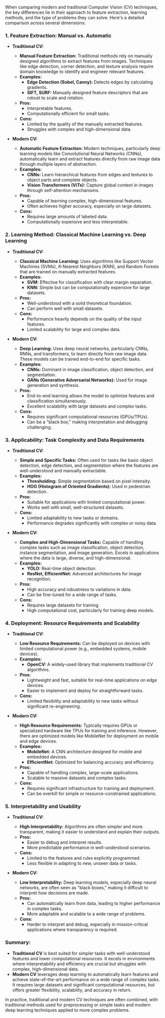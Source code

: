 When comparing modern and traditional Computer Vision (CV) techniques, the key differences lie in their approach to feature extraction, learning methods, and the type of problems they can solve. Here's a detailed comparison across several dimensions:

### 1. **Feature Extraction: Manual vs. Automatic**

- **Traditional CV:**
  - **Manual Feature Extraction:** Traditional methods rely on manually designed algorithms to extract features from images. Techniques like edge detection, corner detection, and texture analysis require domain knowledge to identify and engineer relevant features.
  - **Examples:**
    - **Edge Detection (Sobel, Canny):** Detects edges by calculating gradients.
    - **SIFT, SURF:** Manually designed feature descriptors that are robust to scale and rotation.
  - **Pros:**
    - Interpretable features.
    - Computationally efficient for small tasks.
  - **Cons:**
    - Limited by the quality of the manually extracted features.
    - Struggles with complex and high-dimensional data.
  
- **Modern CV:**
  - **Automatic Feature Extraction:** Modern techniques, particularly deep learning models like Convolutional Neural Networks (CNNs), automatically learn and extract features directly from raw image data through multiple layers of abstraction.
  - **Examples:**
    - **CNNs:** Learn hierarchical features from edges and textures to object parts and complete objects.
    - **Vision Transformers (ViTs):** Capture global context in images through self-attention mechanisms.
  - **Pros:**
    - Capable of learning complex, high-dimensional features.
    - Often achieves higher accuracy, especially on large datasets.
  - **Cons:**
    - Requires large amounts of labeled data.
    - Computationally expensive and less interpretable.

### 2. **Learning Method: Classical Machine Learning vs. Deep Learning**

- **Traditional CV:**
  - **Classical Machine Learning:** Uses algorithms like Support Vector Machines (SVMs), K-Nearest Neighbors (KNN), and Random Forests that are trained on manually extracted features.
  - **Examples:**
    - **SVM:** Effective for classification with clear margin separation.
    - **KNN:** Simple but can be computationally expensive for large datasets.
  - **Pros:**
    - Well-understood with a solid theoretical foundation.
    - Can perform well with small datasets.
  - **Cons:**
    - Performance heavily depends on the quality of the input features.
    - Limited scalability for large and complex data.

- **Modern CV:**
  - **Deep Learning:** Uses deep neural networks, particularly CNNs, RNNs, and transformers, to learn directly from raw image data. These models can be trained end-to-end for specific tasks.
  - **Examples:**
    - **CNNs:** Dominant in image classification, object detection, and segmentation.
    - **GANs (Generative Adversarial Networks):** Used for image generation and synthesis.
  - **Pros:**
    - End-to-end learning allows the model to optimize features and classification simultaneously.
    - Excellent scalability with large datasets and complex tasks.
  - **Cons:**
    - Requires significant computational resources (GPUs/TPUs).
    - Can be a "black box," making interpretation and debugging challenging.

### 3. **Applicability: Task Complexity and Data Requirements**

- **Traditional CV:**
  - **Simple and Specific Tasks:** Often used for tasks like basic object detection, edge detection, and segmentation where the features are well-understood and manually extractable.
  - **Examples:**
    - **Thresholding:** Simple segmentation based on pixel intensity.
    - **HOG (Histogram of Oriented Gradients):** Used in pedestrian detection.
  - **Pros:**
    - Suitable for applications with limited computational power.
    - Works well with small, well-structured datasets.
  - **Cons:**
    - Limited adaptability to new tasks or domains.
    - Performance degrades significantly with complex or noisy data.

- **Modern CV:**
  - **Complex and High-Dimensional Tasks:** Capable of handling complex tasks such as image classification, object detection, instance segmentation, and image generation. Excels in applications where the data is large, diverse, and high-dimensional.
  - **Examples:**
    - **YOLO:** Real-time object detection.
    - **ResNet, EfficientNet:** Advanced architectures for image recognition.
  - **Pros:**
    - High accuracy and robustness to variations in data.
    - Can be fine-tuned for a wide range of tasks.
  - **Cons:**
    - Requires large datasets for training.
    - High computational cost, particularly for training deep models.

### 4. **Deployment: Resource Requirements and Scalability**

- **Traditional CV:**
  - **Low Resource Requirements:** Can be deployed on devices with limited computational power (e.g., embedded systems, mobile devices).
  - **Examples:**
    - **OpenCV:** A widely-used library that implements traditional CV algorithms.
  - **Pros:**
    - Lightweight and fast, suitable for real-time applications on edge devices.
    - Easier to implement and deploy for straightforward tasks.
  - **Cons:**
    - Limited flexibility and adaptability to new tasks without significant re-engineering.
  
- **Modern CV:**
  - **High Resource Requirements:** Typically requires GPUs or specialized hardware like TPUs for training and inference. However, there are optimized models like MobileNet for deployment on mobile and edge devices.
  - **Examples:**
    - **MobileNet:** A CNN architecture designed for mobile and embedded devices.
    - **EfficientNet:** Optimized for balancing accuracy and efficiency.
  - **Pros:**
    - Capable of handling complex, large-scale applications.
    - Scalable to massive datasets and complex tasks.
  - **Cons:**
    - Requires significant infrastructure for training and deployment.
    - Can be overkill for simple or resource-constrained applications.

### 5. **Interpretability and Usability**

- **Traditional CV:**
  - **High Interpretability:** Algorithms are often simpler and more transparent, making it easier to understand and explain their outputs.
  - **Pros:**
    - Easier to debug and interpret results.
    - More predictable performance in well-understood scenarios.
  - **Cons:**
    - Limited to the features and rules explicitly programmed.
    - Less flexible in adapting to new, unseen data or tasks.
  
- **Modern CV:**
  - **Low Interpretability:** Deep learning models, especially deep neural networks, are often seen as "black boxes," making it difficult to interpret how decisions are made.
  - **Pros:**
    - Can automatically learn from data, leading to higher performance in complex tasks.
    - More adaptable and scalable to a wide range of problems.
  - **Cons:**
    - Harder to interpret and debug, especially in mission-critical applications where transparency is required.

### Summary:
- **Traditional CV** is best suited for simpler tasks with well-understood features and lower computational resources. It excels in environments where interpretability and efficiency are crucial but struggles with complex, high-dimensional data.
- **Modern CV** leverages deep learning to automatically learn features and achieve state-of-the-art performance on a wide range of complex tasks. It requires large datasets and significant computational resources, but offers greater flexibility, scalability, and accuracy in return.

In practice, traditional and modern CV techniques are often combined, with traditional methods used for preprocessing or simple tasks and modern deep learning techniques applied to more complex problems.